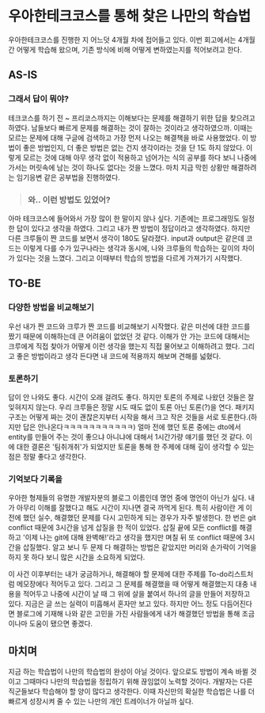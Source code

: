 # 우아한테크코스를 통해 찾은 나만의 학습법

우아한테크코스를 진행한 지 어느덧 4개월 차에 접어들고 있다. 이번 회고에서는 4개월간 어떻게 학습해 왔으며, 기존 방식에 비해 어떻게 변하였는지를 적어보려고 한다.

## AS-IS
### 그래서 답이 뭐야?
테크코스를 하기 전 ~ 프리코스까지는 이해보다는 문제를 해결하기 위한 답을 찾으려고 하였다. 남들보다 빠르게 문제를 해결하는 것이 잘하는 것이라고 생각하였으까. 이때는 모르는 문제에 대해 구글에 검색하고 가장 먼저 나오는 해결책을 바로 사용했었다. 이 방법이 좋은 방법인지, 더 좋은 방법은 없는 건지 생각이라는 것을 단 1도 하지 않았다. 이렇게 모르는 것에 대해 아무 생각 없이 적용하고 넘어가는 식의 공부를 하다 보니 나중에 가서는 머릿속에 남는 것이 하나도 없다는 것을 느꼈다. 마치 지금 막힌 상황만 해결하려는 임기응변 같은 공부법을 진행하였다.

>### 와.. 이런 방법도 있었어?
아마 테크코스에 들어와서 가장 많이 한 말이지 않나 싶다. 기존에는 프로그래밍도 일정한 답이 있다고 생각을 하였다. 그리고 내가 짠 방법이 정답이라고 생각하였다. 하지만 다른 크루들이 짠 코드를 보면서 생각이 180도 달라졌다. input과 output은 같은데 코드는 이렇게 다를 수가 있구나라는 생각과 동시에, 나와 크루들의 학습하는 깊이의 차이가 있다는 것을 느꼈다. 그리고 이때부터 학습의 방법을 다르게 가져가기 시작했다.

## TO-BE
### 다양한 방법을 비교해보기
우선 내가 짠 코드와 크루가 짠 코드를 비교해보기 시작했다. 같은 미션에 대한 코드를 짰기 때문에 이해하는데 큰 어려움이 없었던 것 같다. 이해가 안 가는 코드에 대해서는 크루에게 직접 찾아가 어떻게 이런 생각을 했는지 직접 물어보고 이해하려고 했다. 그리고 좋은 방법이라고 생각 든다면 내 코드에 적용까지 해보며  견해를 넓혔다.

### 토론하기
답이 안 나와도 좋다. 시간이 오래 걸려도 좋다. 하지만 토론의 주제로 나왔던 것들은 잘 잊혀지지 않는다. 우리 크루들은 정말 시도 때도 없이 토론 아닌 토론(?)을 연다. 패키지 구조는 어떻게 짜는 것이 괜찮은지부터 시작을 해서 크고 작은 것들을 서로 토론한다.(하지만 답은 안나온다ㅋㅋㅋㅋㅋㅋㅋㅋㅋㅋㅋ) 얼마 전에 했던 토론 중에는 dto에서 entity를 만들어 주는 것이 좋으냐 아니냐에 대해서 1시간가량 얘기를 했던 것 같다. 이에 대한 결론은 '팀취개취'가 되었지만 토론을 통해 한 주제에 대해 깊이 생각할 수 있는 점은 정말 좋다고 생각한다.

### 기억보다 기록을
우아한 형제들의 유명한 개발자분의 블로그 이름인데 명언 중에 명언이 아닌가 싶다. 내가 아무리 이해를 잘했다고 해도 시간이 지나면 결국 까먹게 된다. 특히 사람이란 게 이전에 했던 실수, 해결했던 문제를 다시 고민하게 되는 경우가 자주 발생한다. 한 번은 git conflict 때문에 3시간을 넘게 삽질을 한 적이 있었다. 삽질 끝에 모든 conflict를 해결하고 '이제 나는 git에 대해 완벽해!'라고 생각을 했지만 며칠 뒤 또 conflict 때문에 3시간을 삽질했다. 알고 보니 두 문제 다 해결하는 방법은 같았지만 머리와 손가락이 기억을 하지 못 하다 보니 많은 시간을 소요하게 되었다.

 이 사건 이후부터는 내가 궁금하거나, 해결해야 할 문제에 대한 주제를 To-do리스트처럼 메모장에다 적어두고 있다. 그리고 그 문제를 해결했을 때 어떻게 해결했는지 대충 내용을 적어두고 나중에 시간이 날 때 그 위에 살을 붙여서 하나의 글을 만들어 저장하고 있다. 지금은 글 쓰는 실력이 미흡해서 혼자만 보고 있다. 하지만 어느 정도 다듬어진다면 블로그에 기재해 나와 같은 고민을 가진 사람들에게 내가 해결했던 방법을 통해 조금이나마 도움이 됐으면 좋겠다.


 ## 마치며
 지금 하는 학습법이 나만의 학습법의 완성이 아닐 것이다. 앞으로도 방법이 계속 바뀔 것이고 그때마다 나만의 학습법을 정립하기 위해 끊임없이 노력할 것이다. 개발자는 다른 직군들보다 학습해야 할 양이 많다고 생각한다. 이때 자신만의 확실한 학습법은 나를 더 빠르게 성장시켜 줄 수 있는 나만의 개인 트레이너가 아닐까 싶다.